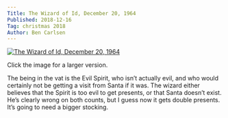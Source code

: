```yaml
---
Title: The Wizard of Id, December 20, 1964
Published: 2018-12-16
Tag: christmas 2018
Author: Ben Carlsen
---
```


[![The Wizard of Id, December 20, 1964](http://blog.arkholt.com/media/decstrips2018/16-wiz122064.gif)](http://blog.arkholt.com/media/decstrips2018/16-wiz122064.gif)

Click the image for a larger version.

The being in the vat is the Evil Spirit, who isn’t actually evil, and who would certainly not be getting a visit from Santa if it was. The wizard either believes that the Spirit is too evil to get presents, or that Santa doesn’t exist. He’s clearly wrong on both counts, but I guess now it gets double presents. It’s going to need a bigger stocking.